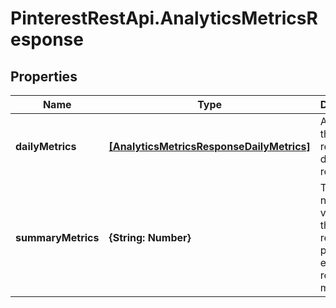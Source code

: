 # PinterestRestApi.AnalyticsMetricsResponse

## Properties

Name | Type | Description | Notes
------------ | ------------- | ------------- | -------------
**dailyMetrics** | [**[AnalyticsMetricsResponseDailyMetrics]**](AnalyticsMetricsResponseDailyMetrics.md) | Array with the requested daily metric records | [optional] 
**summaryMetrics** | **{String: Number}** | The metric name and value over the requested period for each requested metric | [optional] 



